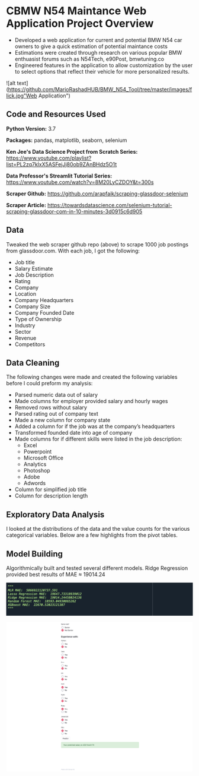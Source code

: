 # CBMW N54 Maintance Web Application Project Overview
* Developed a web application for current and potential BMW N54 car owners to give a quick estimation of potential maintance costs
* Estimations were created through research on various popular BMW enthuasist forums such as N54Tech, e90Post, bmwtuning.co
* Engineered features in the application to allow customization by the user to select options that reflect their vehicle for more personalized results.

![alt text](https://github.com/MarioRashadHUB/BMW_N54_Tool/tree/master/images/flick.jpg"Web Application")

## Code and Resources Used 
**Python Version:** 3.7

**Packages:** pandas, matplotlib, seaborn, selenium

**Ken Jee's Data Science Project from Scratch Series:**  https://www.youtube.com/playlist?list=PL2zq7klxX5ASFejJj80ob9ZAnBHdz5O1t

**Data Professor's Streamlit Tutorial Series:**  https://www.youtube.com/watch?v=8M20LyCZDOY&t=300s



**Scraper Github:** https://github.com/arapfaik/scraping-glassdoor-selenium

**Scraper Article:** https://towardsdatascience.com/selenium-tutorial-scraping-glassdoor-com-in-10-minutes-3d0915c6d905

## Data
Tweaked the web scraper github repo (above) to scrape 1000 job postings from glassdoor.com. With each job, I got the following:
*	Job title
*	Salary Estimate
*	Job Description
*	Rating
*	Company 
*	Location
*	Company Headquarters 
*	Company Size
*	Company Founded Date
*	Type of Ownership 
*	Industry
*	Sector
*	Revenue
*	Competitors 

## Data Cleaning
The following changes were made and created the following variables before I could preform my analysis:

*	Parsed numeric data out of salary 
*	Made columns for employer provided salary and hourly wages 
*	Removed rows without salary 
*	Parsed rating out of company text 
*	Made a new column for company state 
*	Added a column for if the job was at the company’s headquarters 
*	Transformed founded date into age of company 
*	Made columns for if different skills were listed in the job description:
    * Excel  
    * Powerpoint  
    * Microsoft Office  
    * Analytics  
    * Photoshop
    * Adobe
    * Adwords
*	Column for simplified job title
*	Column for description length  

## Exploratory Data Analysis
I looked at the distributions of the data and the value counts for the various categorical variables. Below are a few highlights from the pivot tables. 



## Model Building
Algorithmically built and tested several different models. Ridge Regression provided best results of MAE ≈ 19014.24

![alt text](https://github.com/MarioRashadHUB/covid19_software_salary_app/blob/master/images/results.png "Map of most affect states")

![alt text](https://github.com/MarioRashadHUB/covid19_software_salary_app/blob/master/images/bottom_app.png "Results from application")
